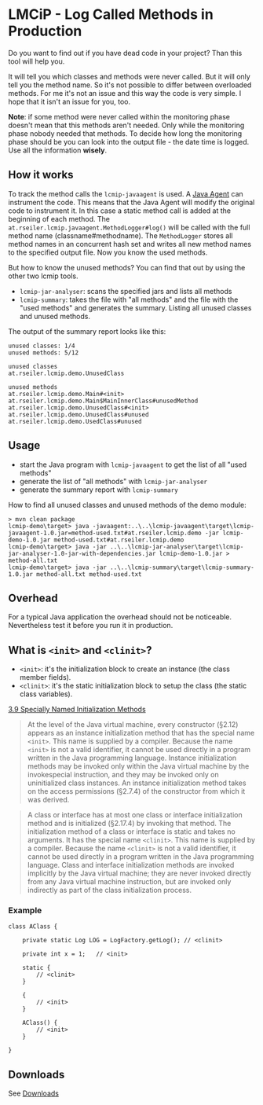 # LMCiP - Log Called Methods in Production

Do you want to find out if you have dead code in your project? Than this tool will help you.

It will tell you which classes and methods were never called. But it will only tell you the method name. So it's not
possible to differ between overloaded methods. For me it's not an issue and this way the code is very simple. I hope
that it isn't an issue for you, too.

__Note__: if some method were never called within the monitoring phase doesn't mean that this methods aren't needed.
Only while the monitoring phase nobody needed that methods. To decide how long the monitoring phase should be you can
look into the output file - the date time is logged. Use all the information __wisely__.


## How it works

To track the method calls the ```lcmip-javaagent``` is used. A [Java Agent](http://docs.oracle.com/javase/7/docs/api/java/lang/instrument/package-summary.html)
can instrument the code. This means that the Java Agent will modify the original code to instrument it. In this case
a static method call is added at the beginning of each method. The ```at.rseiler.lcmip.javaagent.MethodLogger#log()```
will be called with the full method name (classname#methodname). The ```MethodLogger``` stores all method names in an
concurrent hash set and writes all new method names to the specified output file. Now you know the used methods.

But how to know the unused methods? You can find that out by using the other two lcmip tools.

* ```lcmip-jar-analyser```: scans the specified jars and lists all methods
* ```lcmip-summary```: takes the file with "all methods" and the file with the "used methods" and generates the summary. Listing all unused classes and unused methods.

The output of the summary report looks like this:

    unused classes: 1/4
    unused methods: 5/12

    unused classes
    at.rseiler.lcmip.demo.UnusedClass

    unused methods
    at.rseiler.lcmip.demo.Main#<init>
    at.rseiler.lcmip.demo.Main$MainInnerClass#unusedMethod
    at.rseiler.lcmip.demo.UnusedClass#<init>
    at.rseiler.lcmip.demo.UnusedClass#unused
    at.rseiler.lcmip.demo.UsedClass#unused


## Usage

* start the Java program with ```lcmip-javaagent``` to get the list of all "used methods"
* generate the list of "all methods" with ```lcmip-jar-analyser```
* generate the summary report with ```lcmip-summary```

How to find all unused classes and unused methods of the demo module:

    > mvn clean package
    lcmip-demo\target> java -javaagent:..\..\lcmip-javaagent\target\lcmip-javaagent-1.0.jar=method-used.txt#at.rseiler.lcmip.demo -jar lcmip-demo-1.0.jar method-used.txt#at.rseiler.lcmip.demo
    lcmip-demo\target> java -jar ..\..\lcmip-jar-analyser\target\lcmip-jar-analyser-1.0-jar-with-dependencies.jar lcmip-demo-1.0.jar > method-all.txt
    lcmip-demo\target> java -jar ..\..\lcmip-summary\target\lcmip-summary-1.0.jar method-all.txt method-used.txt


## Overhead

For a typical Java application the overhead should not be noticeable. Nevertheless test it before you run it in production.


## What is ```<init>``` and ```<clinit>```?

* ```<init>```: it's the initialization block to create an instance (the class member fields).
* ```<clinit>```: it's the static initialization block to setup the class (the static class variables).

[3.9 Specially Named Initialization Methods](http://docs.oracle.com/javase/specs/jvms/se6/html/Overview.doc.html#12174)

> At the level of the Java virtual machine, every constructor (§2.12) appears as an instance initialization method
that has the special name ```<init>```. This name is supplied by a compiler. Because the name ```<init>``` is not a valid
identifier, it cannot be used directly in a program written in the Java programming language. Instance
initialization methods may be invoked only within the Java virtual machine by the invokespecial instruction, and
they may be invoked only on uninitialized class instances. An instance initialization method takes on the access
permissions (§2.7.4) of the constructor from which it was derived.

> A class or interface has at most one class or interface initialization method and is initialized (§2.17.4) by
invoking that method. The initialization method of a class or interface is static and takes no arguments. It has
the special name ```<clinit>```. This name is supplied by a compiler. Because the name ```<clinit>``` is not a valid
identifier, it cannot be used directly in a program written in the Java programming language. Class and interface
initialization methods are invoked implicitly by the Java virtual machine; they are never invoked directly from any
Java virtual machine instruction, but are invoked only indirectly as part of the class initialization process.

### Example

    class AClass {

        private static Log LOG = LogFactory.getLog(); // <clinit>

        private int x = 1;   // <init>

        static {
            // <clinit>
        }

        {
            // <init>
        }

        AClass() {
            // <init>
        }

    }


## Downloads

See [Downloads](downloads.html)
